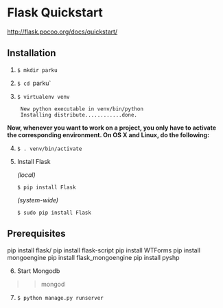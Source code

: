 # Flask Quickstart 
<http://flask.pocoo.org/docs/quickstart/>

## Installation

1. `$ mkdir parku`

2. `$ cd `parku`
3. `$ virtualenv venv`

		New python executable in venv/bin/python
		Installing distribute............done.

**Now, whenever you want to work on a project, you only have to activate the corresponding environment. On OS X and Linux, do the following:**

4. `$ . venv/bin/activate`
5. Install Flask

    *(local)*

    `$ pip install Flask`

    *(system-wide)*

    `$ sudo pip install Flask`
    

Prerequisites
-------------
pip install flask/
pip install flask-script
pip install WTForms
pip install mongoengine
pip install flask_mongoengine
pip install pyshp


6. Start Mongodb
  >> mongod
  
  

7. `$ python manage.py runserver`
